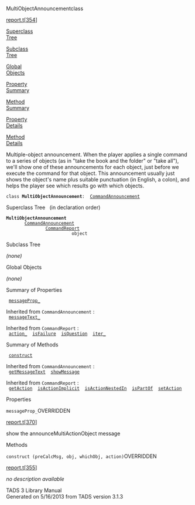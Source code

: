 ---
---
<span class="title">MultiObjectAnnouncement</span><span class="type">class</span>

[report.t](../file/report.t.html)\[[354](../source/report.t.html#354)\]

[Superclass  
Tree](#_SuperClassTree_)

[Subclass  
Tree](#_SubClassTree_)

[Global  
Objects](#_ObjectSummary_)

[Property  
Summary](#_PropSummary_)

[Method  
Summary](#_MethodSummary_)

[Property  
Details](#_Properties_)

[Method  
Details](#_Methods_)

<div class="fdesc">

Multiple-object announcement. When the player applies a single command
to a series of objects (as in "take the book and the folder" or "take
all"), we'll show one of these announcements for each object, just
before we execute the command for that object. This announcement usually
just shows the object's name plus suitable punctuation (in English, a
colon), and helps the player see which results go with which objects.

`class `**`MultiObjectAnnouncement`**` :   `[`CommandAnnouncement`](../object/CommandAnnouncement.html)

</div>

<span id="_SuperClassTree_"></span>

<div class="mjhd">

<span class="hdln">Superclass Tree</span>   (in declaration order)

</div>

**`MultiObjectAnnouncement`**  
`         `[`CommandAnnouncement`](../object/CommandAnnouncement.html)  
`                 `[`CommandReport`](../object/CommandReport.html)  
`                         object`  
<span id="_SubClassTree_"></span>

<div class="mjhd">

<span class="hdln">Subclass Tree</span>  

</div>

*(none)* <span id="_ObjectSummary_"></span>

<div class="mjhd">

<span class="hdln">Global Objects</span>  

</div>

*(none)* <span id="_PropSummary_"></span>

<div class="mjhd">

<span class="hdln">Summary of Properties</span>  

</div>

` `[`messageProp_`](#messageProp_)`  `

Inherited from `CommandAnnouncement` :  
` `[`messageText_`](../object/CommandAnnouncement.html#messageText_)`  `

Inherited from `CommandReport` :  
` `[`action_`](../object/CommandReport.html#action_)`  `[`isFailure`](../object/CommandReport.html#isFailure)`  `[`isQuestion`](../object/CommandReport.html#isQuestion)`  `[`iter_`](../object/CommandReport.html#iter_)`  `

<span id="_MethodSummary_"></span>

<div class="mjhd">

<span class="hdln">Summary of Methods</span>  

</div>

` `[`construct`](#construct)`  `

Inherited from `CommandAnnouncement` :  
` `[`getMessageText`](../object/CommandAnnouncement.html#getMessageText)`  `[`showMessage`](../object/CommandAnnouncement.html#showMessage)`  `

Inherited from `CommandReport` :  
` `[`getAction`](../object/CommandReport.html#getAction)`  `[`isActionImplicit`](../object/CommandReport.html#isActionImplicit)`  `[`isActionNestedIn`](../object/CommandReport.html#isActionNestedIn)`  `[`isPartOf`](../object/CommandReport.html#isPartOf)`  `[`setAction`](../object/CommandReport.html#setAction)`  `

<span id="_Properties_"></span>

<div class="mjhd">

<span class="hdln">Properties</span>  

</div>

<span id="messageProp_"></span>

`messageProp_`<span class="rem">OVERRIDDEN</span>

[report.t](../file/report.t.html)\[[370](../source/report.t.html#370)\]

<div class="desc">

show the announceMultiActionObject message

</div>

<span id="_Methods_"></span>

<div class="mjhd">

<span class="hdln">Methods</span>  

</div>

<span id="construct"></span>

`construct (preCalcMsg, obj, whichObj, action)`<span class="rem">OVERRIDDEN</span>

[report.t](../file/report.t.html)\[[355](../source/report.t.html#355)\]

<div class="desc">

*no description available*

</div>

<div class="ftr">

TADS 3 Library Manual  
Generated on 5/16/2013 from TADS version 3.1.3

</div>
